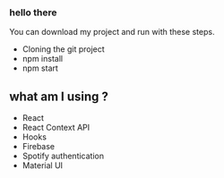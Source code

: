 ### hello there

You can download my project and run with these steps.

<ul>
    <li>Cloning the git project</li>
    <li>npm install</li>
    <li>npm start</li>
</ul>

## what am I using ?

<ul>
    <li>React</li>
    <li>React Context API</li>
    <li>Hooks</li>
    <li>Firebase</li>
    <li>Spotify authentication</li>
    <li>Material UI</li>
</ul>
